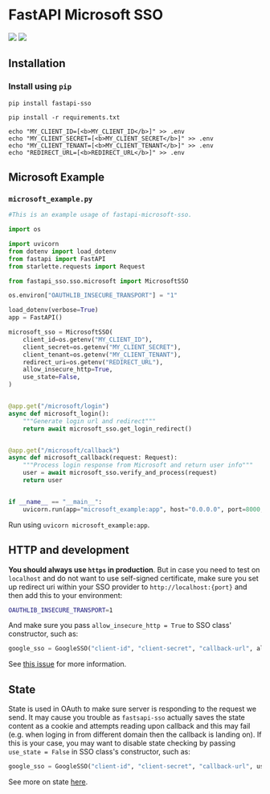 # FastAPI Microsoft SSO
<a href="https://www.docker.com/"><img src="https://img.shields.io/badge/Docker-2496ED?style=for-the-badge&logo=Docker&logoColor=white"/></a>
<a href="https://fastapi.tiangolo.com/ko/"><img src="https://img.shields.io/badge/FastAPI-009688?style=for-the-badge&logo=FastAPI&logoColor=white"/></a>
## Installation

### Install using `pip`

```console
pip install fastapi-sso

pip install -r requirements.txt

echo "MY_CLIENT_ID=[<b>MY_CLIENT_ID</b>]" >> .env
echo "MY_CLIENT_SECRET=[<b>MY_CLIENT_SECRET</b>]" >> .env
echo "MY_CLIENT_TENANT=[<b>MY_CLIENT_TENANT</b>]" >> .env
echo "REDIRECT_URL=[<b>REDIRECT_URL</b>]" >> .env
```

## Microsoft Example

### `microsoft_example.py`

```python
#This is an example usage of fastapi-microsoft-sso.

import os

import uvicorn
from dotenv import load_dotenv
from fastapi import FastAPI
from starlette.requests import Request

from fastapi_sso.sso.microsoft import MicrosoftSSO

os.environ["OAUTHLIB_INSECURE_TRANSPORT"] = "1"

load_dotenv(verbose=True)
app = FastAPI()

microsoft_sso = MicrosoftSSO(
    client_id=os.getenv("MY_CLIENT_ID"),
    client_secret=os.getenv("MY_CLIENT_SECRET"),
    client_tenant=os.getenv("MY_CLIENT_TENANT"),
    redirect_uri=os.getenv("REDIRECT_URL"),
    allow_insecure_http=True,
    use_state=False,
)


@app.get("/microsoft/login")
async def microsoft_login():
    """Generate login url and redirect"""
    return await microsoft_sso.get_login_redirect()


@app.get("/microsoft/callback")
async def microsoft_callback(request: Request):
    """Process login response from Microsoft and return user info"""
    user = await microsoft_sso.verify_and_process(request)
    return user


if __name__ == "__main__":
    uvicorn.run(app="microsoft_example:app", host="0.0.0.0", port=8000, reload=True)

```

Run using `uvicorn microsoft_example:app`.

## HTTP and development

**You should always use `https` in production**. But in case you need to test on `localhost` and do not want to
use self-signed certificate, make sure you set up redirect uri within your SSO provider to `http://localhost:{port}`
and then add this to your environment:

```bash
OAUTHLIB_INSECURE_TRANSPORT=1
```

And make sure you pass `allow_insecure_http = True` to SSO class' constructor, such as:

```python
google_sso = GoogleSSO("client-id", "client-secret", "callback-url", allow_insecure_http=True)
```

See [this issue](https://github.com/tomasvotava/fastapi-sso/issues/2) for more information.

## State

State is used in OAuth to make sure server is responding to the request we send. It may cause you trouble
as `fastsapi-sso` actually saves the state content as a cookie and attempts reading upon callback and this may
fail (e.g. when loging in from different domain then the callback is landing on). If this is your case,
you may want to disable state checking by passing `use_state = False` in SSO class's constructor, such as:

```python
google_sso = GoogleSSO("client-id", "client-secret", "callback-url", use_state=False)
```

See more on state [here](https://auth0.com/docs/configure/attack-protection/state-parameters).
